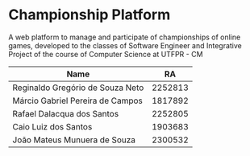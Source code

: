 # Championship Platform

A web platform to manage and participate of championships of online games, developed to the classes of Software Engineer and Integrative Project of the course of Computer Science at UTFPR - CM


| Name    | RA |
| -------- | ------- |
| Reginaldo Gregório de Souza Neto  | 2252813    |
| Márcio Gabriel Pereira de Campos | 1817892     |
| Rafael Dalacqua dos Santos | 2252805     |
| Caio Luiz dos Santos | 1903683     |
| João Mateus Munuera de Souza | 2300532     |
